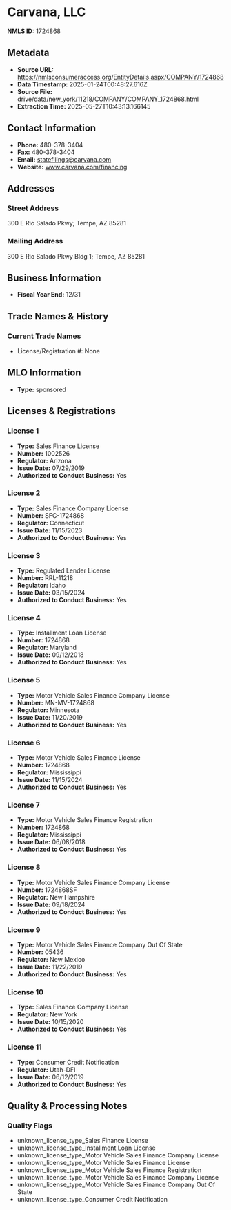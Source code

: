 # Carvana, LLC

**NMLS ID:** 1724868

## Metadata
- **Source URL:** https://nmlsconsumeraccess.org/EntityDetails.aspx/COMPANY/1724868
- **Data Timestamp:** 2025-01-24T00:48:27.616Z
- **Source File:** drive/data/new_york/11218/COMPANY/COMPANY_1724868.html
- **Extraction Time:** 2025-05-27T10:43:13.166145

## Contact Information
- **Phone:** 480-378-3404
- **Fax:** 480-378-3404
- **Email:** statefilings@carvana.com
- **Website:** www.carvana.com/financing

## Addresses
### Street Address
300 E Rio Salado Pkwy; Tempe, AZ 85281

### Mailing Address
300 E Rio Salado Pkwy Bldg 1; Tempe, AZ 85281

## Business Information
- **Fiscal Year End:** 12/31

## Trade Names & History
### Current Trade Names
- License/Registration #: None

## MLO Information
- **Type:** sponsored

## Licenses & Registrations

### License 1
- **Type:** Sales Finance License
- **Number:** 1002526
- **Regulator:** Arizona
- **Issue Date:** 07/29/2019
- **Authorized to Conduct Business:** Yes

### License 2
- **Type:** Sales Finance Company License
- **Number:** SFC-1724868
- **Regulator:** Connecticut
- **Issue Date:** 11/15/2023
- **Authorized to Conduct Business:** Yes

### License 3
- **Type:** Regulated Lender License
- **Number:** RRL-11218
- **Regulator:** Idaho
- **Issue Date:** 03/15/2024
- **Authorized to Conduct Business:** Yes

### License 4
- **Type:** Installment Loan License
- **Number:** 1724868
- **Regulator:** Maryland
- **Issue Date:** 09/12/2018
- **Authorized to Conduct Business:** Yes

### License 5
- **Type:** Motor Vehicle Sales Finance Company License
- **Number:** MN-MV-1724868
- **Regulator:** Minnesota
- **Issue Date:** 11/20/2019
- **Authorized to Conduct Business:** Yes

### License 6
- **Type:** Motor Vehicle Sales Finance License
- **Number:** 1724868
- **Regulator:** Mississippi
- **Issue Date:** 11/15/2024
- **Authorized to Conduct Business:** Yes

### License 7
- **Type:** Motor Vehicle Sales Finance Registration
- **Number:** 1724868
- **Regulator:** Mississippi
- **Issue Date:** 06/08/2018
- **Authorized to Conduct Business:** Yes

### License 8
- **Type:** Motor Vehicle Sales Finance Company License
- **Number:** 1724868SF
- **Regulator:** New Hampshire
- **Issue Date:** 09/18/2024
- **Authorized to Conduct Business:** Yes

### License 9
- **Type:** Motor Vehicle Sales Finance Company Out Of State
- **Number:** 05436
- **Regulator:** New Mexico
- **Issue Date:** 11/22/2019
- **Authorized to Conduct Business:** Yes

### License 10
- **Type:** Sales Finance Company License
- **Regulator:** New York
- **Issue Date:** 10/15/2020
- **Authorized to Conduct Business:** Yes

### License 11
- **Type:** Consumer Credit Notification
- **Regulator:** Utah-DFI
- **Issue Date:** 06/12/2019
- **Authorized to Conduct Business:** Yes

## Quality & Processing Notes
### Quality Flags
- unknown_license_type_Sales Finance License
- unknown_license_type_Installment Loan License
- unknown_license_type_Motor Vehicle Sales Finance Company License
- unknown_license_type_Motor Vehicle Sales Finance License
- unknown_license_type_Motor Vehicle Sales Finance Registration
- unknown_license_type_Motor Vehicle Sales Finance Company License
- unknown_license_type_Motor Vehicle Sales Finance Company Out Of State
- unknown_license_type_Consumer Credit Notification
